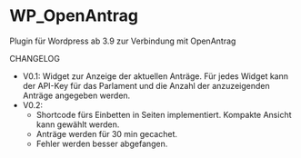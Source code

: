 WP_OpenAntrag
=============
Plugin für Wordpress ab 3.9 zur Verbindung mit OpenAntrag


CHANGELOG
* V0.1: 
Widget zur Anzeige der aktuellen Anträge. 
Für jedes Widget kann der API-Key für das Parlament und die Anzahl der anzuzeigenden Anträge angegeben werden.
* V0.2:
  * Shortcode fürs Einbetten in Seiten implementiert. Kompakte Ansicht kann gewählt werden.
  * Anträge werden für 30 min gecachet.
  * Fehler werden besser abgefangen.